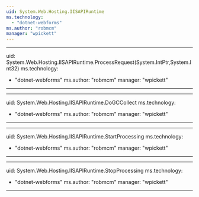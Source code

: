 ```yaml
---
uid: System.Web.Hosting.IISAPIRuntime
ms.technology: 
  - "dotnet-webforms"
ms.author: "robmcm"
manager: "wpickett"
---
```


---
uid: System.Web.Hosting.IISAPIRuntime.ProcessRequest(System.IntPtr,System.Int32)
ms.technology: 
  - "dotnet-webforms"
ms.author: "robmcm"
manager: "wpickett"
---

---
uid: System.Web.Hosting.IISAPIRuntime.DoGCCollect
ms.technology: 
  - "dotnet-webforms"
ms.author: "robmcm"
manager: "wpickett"
---

---
uid: System.Web.Hosting.IISAPIRuntime.StartProcessing
ms.technology: 
  - "dotnet-webforms"
ms.author: "robmcm"
manager: "wpickett"
---

---
uid: System.Web.Hosting.IISAPIRuntime.StopProcessing
ms.technology: 
  - "dotnet-webforms"
ms.author: "robmcm"
manager: "wpickett"
---
